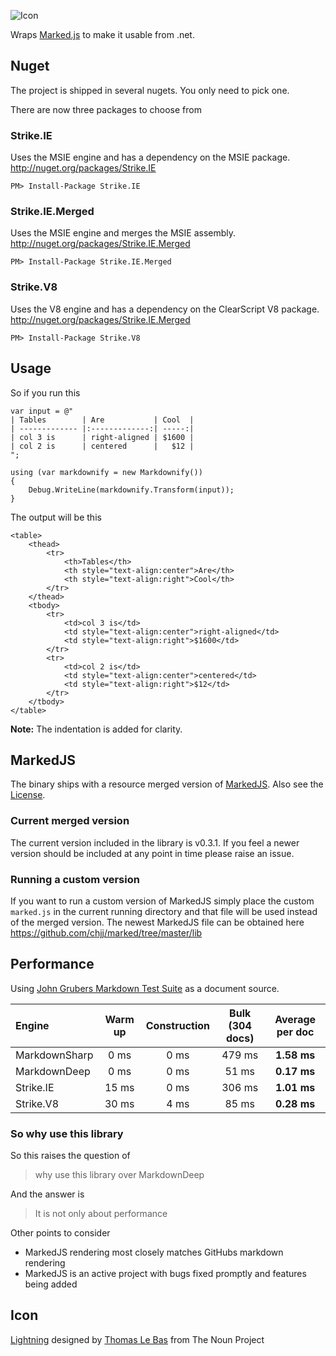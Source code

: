 ![Icon](https://raw.github.com/SimonCropp/Strike/master/Icons/package_icon.png)

Wraps [Marked.js](https://github.com/chjj/marked/) to make it usable from .net.

## Nuget

The project is shipped in several nugets. You only need to pick one.

There are now three packages to choose from 

### Strike.IE

Uses the MSIE engine and has a dependency on the MSIE package. http://nuget.org/packages/Strike.IE

    PM> Install-Package Strike.IE
    
### Strike.IE.Merged

Uses the MSIE engine and merges the MSIE assembly. http://nuget.org/packages/Strike.IE.Merged

    PM> Install-Package Strike.IE.Merged
    
### Strike.V8

Uses the V8 engine and has a dependency on the ClearScript V8 package. http://nuget.org/packages/Strike.IE.Merged
    
    PM> Install-Package Strike.V8

## Usage

So if you run this 

```
var input = @"
| Tables        | Are           | Cool  |
| ------------- |:-------------:| -----:|
| col 3 is      | right-aligned | $1600 |
| col 2 is      | centered      |   $12 |
";

using (var markdownify = new Markdownify())
{
    Debug.WriteLine(markdownify.Transform(input));
}
```

The output will be this 

```
<table>
	<thead>
		<tr>
			<th>Tables</th>
			<th style="text-align:center">Are</th>
			<th style="text-align:right">Cool</th>
		</tr>
	</thead>
	<tbody>
		<tr>
			<td>col 3 is</td>
			<td style="text-align:center">right-aligned</td>
			<td style="text-align:right">$1600</td>
		</tr>
		<tr>
			<td>col 2 is</td>
			<td style="text-align:center">centered</td>
			<td style="text-align:right">$12</td>
		</tr>
	</tbody>
</table>
```

**Note:** The indentation is added for clarity.  


## MarkedJS

The binary ships with a resource merged version of [MarkedJS](https://github.com/chjj/marked/). Also see the [License](https://github.com/chjj/marked/blob/master/LICENSE).

### Current merged version

The current version included in the library is v0.3.1. If you feel a newer version should be included at any point in time please raise an issue.

### Running a custom version

If you want to run a custom version of MarkedJS simply place the custom `marked.js` in the current running directory and that file will be used instead of the merged version. The newest MarkedJS file can be obtained here https://github.com/chjj/marked/tree/master/lib 

## Performance

Using [John Grubers Markdown Test Suite](https://daringfireball.net/projects/markdown/) as a document source.



| Engine | Warm up | Construction |  Bulk (304 docs) | Average per doc |
|:-------|:-------:|:------------:|:---------------:|:---------------:|
|MarkdownSharp|0 ms|0 ms|479 ms|**1.58 ms**|
|MarkdownDeep|0 ms|0 ms|51 ms|**0.17 ms**|
|Strike.IE|15 ms|0 ms|306 ms|**1.01 ms**|
|Strike.V8|30 ms|4 ms|85 ms|**0.28 ms**|



### So why use this library

So this raises the question of
 
> why use this library over MarkdownDeep

And the answer is 

> It is not only about performance

Other points to consider

* MarkedJS rendering most closely matches GitHubs markdown rendering
* MarkedJS is an active project with bugs fixed promptly and features being added 

## Icon 

<a href="http://thenounproject.com/term/lightning/6029/" target="_blank">Lightning</a> designed by <a href="http://thenounproject.com/tlb/" target="_blank">Thomas Le Bas</a> from The Noun Project
